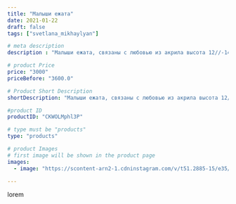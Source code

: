 ```yaml
---
title: "Малыши ежата"
date: 2021-01-22
draft: false
tags: ["svetlana_mikhaylyan"]

# meta description
description : "Малыши ежата, связаны с любовью из акрила высота 12//-14см"

# product Price
price: "3000"
priceBefore: "3600.0"

# Product Short Description
shortDescription: "Малыши ежата, связаны с любовью из акрила высота 12//-14см"

#product ID
productID: "CKWOLMphl3P"

# type must be "products"
type: "products"

# product Images
# first image will be shown in the product page
images:
  - image: "https://scontent-arn2-1.cdninstagram.com/v/t51.2885-15/e35/140366806_522820491989531_4947169494783604939_n.jpg?se=7&tp=1&_nc_ht=scontent-arn2-1.cdninstagram.com&_nc_cat=111&_nc_ohc=jDAQEjNG_fQAX9NmZoq&oh=c0ed125ddbc9870ac2470613197ac9b4&oe=60758864&ig_cache_key=MjQ5MjI0MTc4NTk0MzEyMTM1OQ%3D%3D.2"

---
```

lorem
